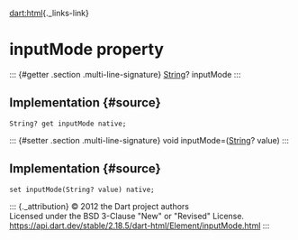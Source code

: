 [dart:html](../../dart-html/dart-html-library){._links-link}

inputMode property
==================

::: {#getter .section .multi-line-signature}
[String](../../dart-core/string-class)? inputMode
:::

Implementation {#source}
--------------

``` {.language-dart data-language="dart"}
String? get inputMode native;
```

::: {#setter .section .multi-line-signature}
void inputMode=([String](../../dart-core/string-class)? value)
:::

Implementation {#source}
--------------

``` {.language-dart data-language="dart"}
set inputMode(String? value) native;
```

::: {._attribution}
© 2012 the Dart project authors\
Licensed under the BSD 3-Clause \"New\" or \"Revised\" License.\
<https://api.dart.dev/stable/2.18.5/dart-html/Element/inputMode.html>
:::
